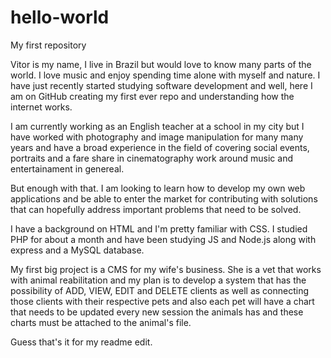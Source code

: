 # hello-world
My first repository

Vitor is my name, I live in Brazil but would love to know many parts of the world. I love music and enjoy spending time alone with myself and nature. I have just recently started studying software development and well, here I am on GitHub creating my first ever repo and understanding how the internet works.

I am currently working as an English teacher at a school in my city but I have worked with photography and image manipulation for many many years and have a broad experience in the field of covering social events, portraits and a fare share in cinematography work around music and entertainament in genereal.

But enough with that. I am looking to learn how to develop my own web applications and be able to enter the market for contributing with solutions that can hopefully address important problems that need to be solved. 

I have a background on HTML and I'm pretty familiar with CSS. I studied PHP for about a month and have been studying JS and Node.js along with express and a MySQL database.

My first big project is a CMS for my wife's business. She is a vet that works with animal reabilitation and my plan is to develop a system that has the possibility of ADD, VIEW, EDIT and DELETE clients as well as connecting those clients with their respective pets and also each pet will have a chart that needs to be updated every new session the animals has and these charts must be attached to the animal's file.

Guess that's it for my readme edit.
